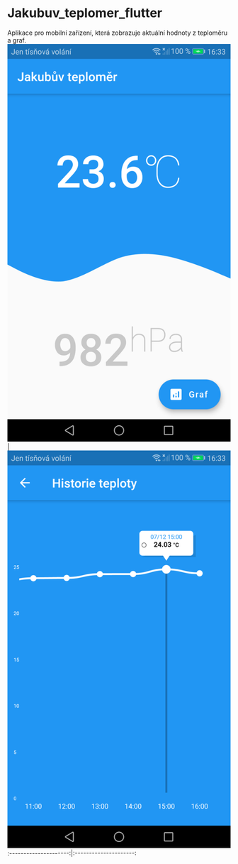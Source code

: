 # Jakubuv_teplomer_flutter
Aplikace pro mobilní zařízení, která zobrazuje aktuální hodnoty z teploměru a graf.
![](/Screenshot_1.png) | ![](/Screenshot_2.png)
:---------------------:|:---------------------:
